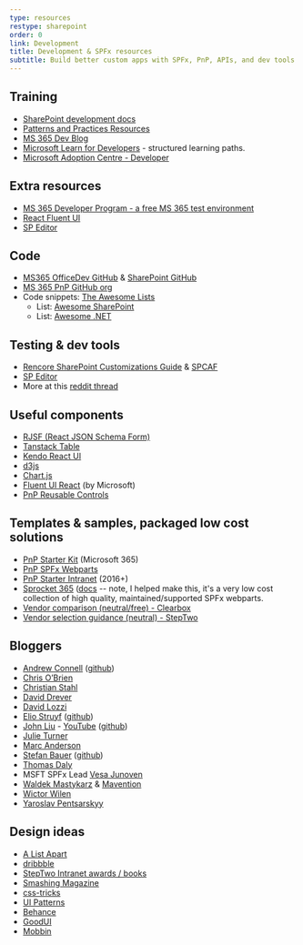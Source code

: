 ```yaml
---
type: resources
restype: sharepoint
order: 0
link: Development
title: Development & SPFx resources
subtitle: Build better custom apps with SPFx, PnP, APIs, and dev tools
---
```


## Training

* [SharePoint development docs](https://learn.microsoft.com/sharepoint/dev/)
* [Patterns and Practices Resources](https://pnp.github.io/)
* [MS 365 Dev Blog](https://devblogs.microsoft.com/microsoft365dev/)
* [Microsoft Learn for Developers](https://learn.microsoft.com/training/roles/developer/) - structured learning paths.
* [Microsoft Adoption Centre - Developer](https://adoption.microsoft.com/roles/developer/)

## Extra resources

* [MS 365 Developer Program - a free MS 365 test environment](https://developer.microsoft.com/microsoft-365/dev-program)
* [React Fluent UI](https://developer.microsoft.com/fluentui)
* [SP Editor](https://www.reddit.com/r/sharepoint/comments/677cq0/sp_editor_this_chrome_extension_adds_a_sharepoint/)

## Code

* [MS365 OfficeDev GitHub](https://github.com/OfficeDev) & [SharePoint GitHub](https://github.com/SharePoint)
* [MS 365 PnP GitHub org](https://github.com/pnp)
* Code snippets: [The Awesome Lists](https://github.com/sindresorhus/awesome)
  * List: [Awesome SharePoint](https://github.com/BSUG/awesome-sharepoint)
  * List: [Awesome .NET](https://github.com/quozd/awesome-dotnet)

## Testing & dev tools

* [Rencore SharePoint Customizations Guide](https://rencore.com/sharepoint-customizations-guide/) & [SPCAF](https://rencore.com)
* [SP Editor](https://chrome.google.com/webstore/detail/sp-editor/ecblfcmjnbbgaojblcpmjoamegpbodhd?hl=en)
* More at this [reddit thread](https://www.reddit.com/r/sharepoint/comments/3xur5o/useful_sharepoint_dev_tools/)

## Useful components

* [RJSF (React JSON Schema Form)](https://rjsf-team.github.io/react-jsonschema-form/)
* [Tanstack Table](https://tanstack.com/table/)
* [Kendo React UI](https://www.telerik.com/kendo-react-ui)
* [d3js](https://d3js.org/)
* [Chart.js](https://www.chartjs.org/)
* [Fluent UI React](https://developer.microsoft.com/en-us/fluentui#/controls/web) (by Microsoft)
* [PnP Reusable Controls](https://pnp.github.io/sp-dev-fx-controls-react/)

## Templates & samples, packaged low cost solutions

* [PnP Starter Kit](https://github.com/pnp/sp-starter-kit) (Microsoft 365)
* [PnP SPFx Webparts](https://github.com/pnp/sp-dev-fx-webparts)
* [PnP Starter Intranet](https://github.com/SharePoint/PnP/tree/master/Solutions/Business.StarterIntranet) (2016+)
* [Sprocket 365](https://sprocket365.com) ([docs](https://sprocket365.com/docs/category/sprocket-web-parts) -- note, I helped make this, it's a very low cost collection of high quality, maintained/supported SPFx webparts.
* [Vendor comparison (neutral/free) - Clearbox](https://www.clearbox.co.uk/2025-intranet-report-clearbox/)
* [Vendor selection guidance (neutral) - StepTwo](https://www.steptwo.com.au/papers/out-of-the-box-intranet-solution/)

## Bloggers

* [Andrew Connell](https://www.andrewconnell.com/) ([github](https://github.com/andrewconnell))
* [Chris O’Brien](https://www.sharepointnutsandbolts.com/)
* [Christian Stahl](https://chrisstahl.wordpress.com)
* [David Drever](https://daviddrever.com/)
* [David Lozzi](https://davidlozzi.com)
* [Elio Struyf](https://www.eliostruyf.com) ([github](https://github.com/estruyf))
* [John Liu](https://johnliu.net) - [YouTube](https://www.youtube.com/c/JohnLiu/playlists) ([github](https://github.com/johnnliu))
* [Julie Turner](https://julieturner.net/)
* [Marc Anderson](https://sympmarc.com/)
* [Stefan Bauer](https://n8d.at/blog/) ([github](https://github.com/StfBauer?tab=repositories))
* [Thomas Daly](https://thomasdaly.net)
* MSFT SPFx Lead [Vesa Junoven](https://learn.microsoft.com/archive/blogs/vesku)
* [Waldek Mastykarz](https://blog.mastykarz.nl) & [Mavention](https://www.mavention.com/blog)
* [Wictor Wilen](https://www.wictorwilen.se/)
* [Yaroslav Pentsarskyy](https://www.origamiconnect.com/articles)

## Design ideas

* [A List Apart](https://alistapart.com/topics)
* [dribbble](https://dribbble.com/)
* [StepTwo Intranet awards / books](https://www.steptwo.com.au/)
* [Smashing Magazine](https://www.smashingmagazine.com/)
* [css-tricks](https://css-tricks.com/)
* [UI Patterns](https://ui-patterns.com/)
* [Behance](https://www.behance.net/)
* [GoodUI](https://goodui.org/)
* [Mobbin](https://mobbin.design/)
